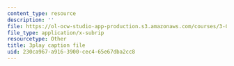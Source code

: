 ```yaml
---
content_type: resource
description: ''
file: https://ol-ocw-studio-app-production.s3.amazonaws.com/courses/3-091sc-introduction-to-solid-state-chemistry-fall-2010/230ca967a9163900cec465e67dba2cc8_fFg4uXMpnV0.srt
file_type: application/x-subrip
resourcetype: Other
title: 3play caption file
uid: 230ca967-a916-3900-cec4-65e67dba2cc8
---
```


